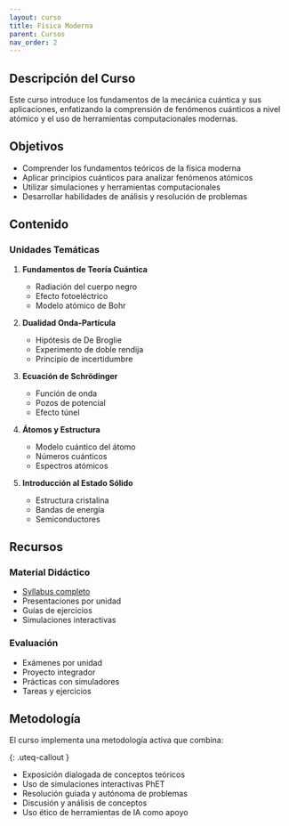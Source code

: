 ```yaml
---
layout: curso
title: Física Moderna
parent: Cursos
nav_order: 2
---
```


## Descripción del Curso

Este curso introduce los fundamentos de la mecánica cuántica y sus aplicaciones, enfatizando la comprensión de fenómenos cuánticos a nivel atómico y el uso de herramientas computacionales modernas.

## Objetivos

- Comprender los fundamentos teóricos de la física moderna
- Aplicar principios cuánticos para analizar fenómenos atómicos
- Utilizar simulaciones y herramientas computacionales
- Desarrollar habilidades de análisis y resolución de problemas

## Contenido

### Unidades Temáticas

1. **Fundamentos de Teoría Cuántica**
   - Radiación del cuerpo negro
   - Efecto fotoeléctrico
   - Modelo atómico de Bohr

2. **Dualidad Onda-Partícula**
   - Hipótesis de De Broglie
   - Experimento de doble rendija
   - Principio de incertidumbre

3. **Ecuación de Schrödinger**
   - Función de onda
   - Pozos de potencial
   - Efecto túnel

4. **Átomos y Estructura**
   - Modelo cuántico del átomo
   - Números cuánticos
   - Espectros atómicos

5. **Introducción al Estado Sólido**
   - Estructura cristalina
   - Bandas de energía
   - Semiconductores

## Recursos

### Material Didáctico
- [Syllabus completo](/FisicaModerna/syllabus.md)
- Presentaciones por unidad
- Guías de ejercicios
- Simulaciones interactivas

### Evaluación
- Exámenes por unidad
- Proyecto integrador
- Prácticas con simuladores
- Tareas y ejercicios

## Metodología

El curso implementa una metodología activa que combina:

{: .uteq-callout }
- Exposición dialogada de conceptos teóricos
- Uso de simulaciones interactivas PhET
- Resolución guiada y autónoma de problemas
- Discusión y análisis de conceptos
- Uso ético de herramientas de IA como apoyo